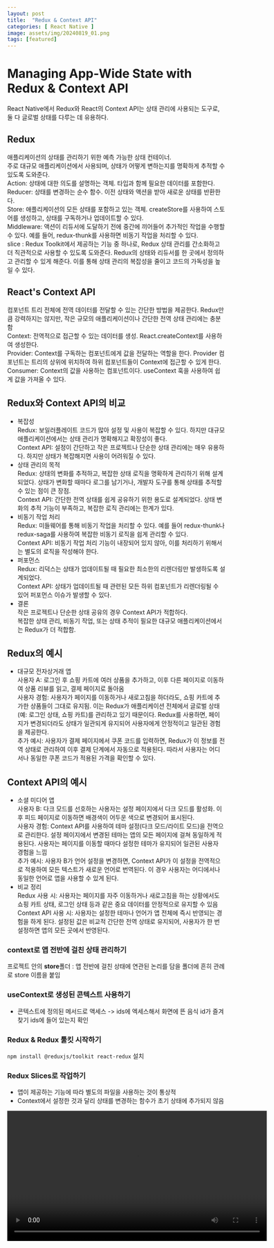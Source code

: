 ```yaml
---  
layout: post  
title:  "Redux & Context API"  
categories: [ React Native ]  
image: assets/img/20240819_01.png  
tags: [featured]  
---  
```

  
# Managing App-Wide State with Redux & Context API  
  
React Native에서 Redux와 React의 Context API는 상태 관리에 사용되는 도구로, 둘 다 글로벌 상태를 다루는 데 유용하다.  
  
## Redux  
애플리케이션의 상태를 관리하기 위한 예측 가능한 상태 컨테이너.   
주로 대규모 애플리케이션에서 사용되며, 상태가 어떻게 변하는지를 명확하게 추적할 수 있도록 도와준다.  
Action: 상태에 대한 의도를 설명하는 객체. 타입과 함께 필요한 데이터를 포함한다.  
Reducer: 상태를 변경하는 순수 함수. 이전 상태와 액션을 받아 새로운 상태를 반환한다.  
Store: 애플리케이션의 모든 상태를 포함하고 있는 객체. createStore를 사용하여 스토어를 생성하고, 상태를 구독하거나 업데이트할 수 있다.  
Middleware: 액션이 리듀서에 도달하기 전에 중간에 끼어들어 추가적인 작업을 수행할 수 있다. 예를 들어, redux-thunk를 사용하면 비동기 작업을 처리할 수 있다.  
slice : Redux Toolkit에서 제공하는 기능 중 하나로, Redux 상태 관리를 간소화하고 더 직관적으로 사용할 수 있도록 도와준다. Redux의 상태와 리듀서를 한 곳에서 정의하고 관리할 수 있게 해준다. 이를 통해 상태 관리의 복잡성을 줄이고 코드의 가독성을 높일 수 있다.  
  
## React's Context API  
컴포넌트 트리 전체에 전역 데이터를 전달할 수 있는 간단한 방법을 제공한다. Redux만큼 강력하지는 않지만, 작은 규모의 애플리케이션이나 간단한 전역 상태 관리에는 충분함  
Context: 전역적으로 접근할 수 있는 데이터를 생성. React.createContext를 사용하여 생성한다.  
Provider: Context를 구독하는 컴포넌트에게 값을 전달하는 역할을 한다. Provider 컴포넌트는 트리의 상위에 위치하여 하위 컴포넌트들이 Context에 접근할 수 있게 한다.  
Consumer: Context의 값을 사용하는 컴포넌트이다. useContext 훅을 사용하여 쉽게 값을 가져올 수 있다.  
  
## Redux와 Context API의 비교  
- 복잡성  
Redux: 보일러플레이트 코드가 많아 설정 및 사용이 복잡할 수 있다. 하지만 대규모 애플리케이션에서는 상태 관리가 명확해지고 확장성이 좋다.  
Context API: 설정이 간단하고 작은 프로젝트나 단순한 상태 관리에는 매우 유용하다. 하지만 상태가 복잡해지면 사용이 어려워질 수 있다.  
- 상태 관리의 목적  
Redux: 상태의 변화를 추적하고, 복잡한 상태 로직을 명확하게 관리하기 위해 설계되었다. 상태가 변화할 때마다 로그를 남기거나, 개발자 도구를 통해 상태를 추적할 수 있는 점이 큰 장점.  
Context API: 간단한 전역 상태를 쉽게 공유하기 위한 용도로 설계되었다. 상태 변화의 추적 기능이 부족하고, 복잡한 로직 관리에는 한계가 있다.  
- 비동기 작업 처리  
Redux: 미들웨어를 통해 비동기 작업을 처리할 수 있다. 예를 들어 redux-thunk나 redux-saga를 사용하여 복잡한 비동기 로직을 쉽게 관리할 수 있다.  
Context API: 비동기 작업 처리 기능이 내장되어 있지 않아, 이를 처리하기 위해서는 별도의 로직을 작성해야 한다.  
- 퍼포먼스  
Redux: 리덕스는 상태가 업데이트될 때 필요한 최소한의 리렌더링만 발생하도록 설계되었다.  
Context API: 상태가 업데이트될 때 관련된 모든 하위 컴포넌트가 리렌더링될 수 있어 퍼포먼스 이슈가 발생할 수 있다.  
- 결론  
작은 프로젝트나 단순한 상태 공유의 경우 Context API가 적합하다.  
복잡한 상태 관리, 비동기 작업, 또는 상태 추적이 필요한 대규모 애플리케이션에서는 Redux가 더 적합함.  
  
## Redux의 예시  
- 대규모 전자상거래 앱  
사용자 A: 로그인 후 쇼핑 카트에 여러 상품을 추가하고, 이후 다른 페이지로 이동하여 상품 리뷰를 읽고, 결제 페이지로 돌아옴  
사용자 경험: 사용자가 페이지를 이동하거나 새로고침을 하더라도, 쇼핑 카트에 추가한 상품들이 그대로 유지됨. 이는 Redux가 애플리케이션 전체에서 글로벌 상태(예: 로그인 상태, 쇼핑 카트)를 관리하고 있기 때문이다. Redux를 사용하면, 페이지가 변경되더라도 상태가 일관되게 유지되어 사용자에게 안정적이고 일관된 경험을 제공한다.  
추가 예시: 사용자가 결제 페이지에서 쿠폰 코드를 입력하면, Redux가 이 정보를 전역 상태로 관리하여 이후 결제 단계에서 자동으로 적용된다. 따라서 사용자는 어디서나 동일한 쿠폰 코드가 적용된 가격을 확인할 수 있다.  
  
## Context API의 예시  
- 소셜 미디어 앱  
사용자 B: 다크 모드를 선호하는 사용자는 설정 페이지에서 다크 모드를 활성화. 이후 피드 페이지로 이동하면 배경색이 어두운 색으로 변경되어 표시된다.  
사용자 경험: Context API를 사용하여 테마 설정(다크 모드/라이트 모드)을 전역으로 관리한다. 설정 페이지에서 변경된 테마는 앱의 모든 페이지에 걸쳐 동일하게 적용된다. 사용자는 페이지를 이동할 때마다 설정한 테마가 유지되어 일관된 사용자 경험을 느낌  
추가 예시: 사용자 B가 언어 설정을 변경하면, Context API가 이 설정을 전역적으로 적용하여 모든 텍스트가 새로운 언어로 번역된다. 이 경우 사용자는 어디에서나 동일한 언어로 앱을 사용할 수 있게 된다.  
- 비교 정리  
Redux 사용 시: 사용자는 페이지를 자주 이동하거나 새로고침을 하는 상황에서도 쇼핑 카트 상태, 로그인 상태 등과 같은 중요 데이터를 안정적으로 유지할 수 있음  
Context API 사용 시: 사용자는 설정한 테마나 언어가 앱 전체에 즉시 반영되는 경험을 하게 된다. 설정된 값은 비교적 간단한 전역 상태로 유지되어, 사용자가 한 번 설정하면 앱의 모든 곳에서 반영된다.  
  
### context로 앱 전반에 걸친 상태 관리하기  
프로젝트 안의 **store**폴더 : 앱 전반에 걸친 상태에 연관된 논리를 담을 폴더에 흔히 관례로 store 이름을 붙임  
  
### useContext로 생성된 콘텍스트 사용하기  
- 콘텍스트에 정의된 메서드로 액세스 -> ids에 엑세스해서 화면에 뜬 음식 id가 즐겨찾기 ids에 들어 있는지 확인  
  
### Redux & Redux 툴킷 시작하기  
`npm install @reduxjs/toolkit react-redux` 설치  
  
### Redux Slices로 작업하기  
- 앱이 제공하는 기능에 따라 별도의 파일을 사용하는 것이 통상적  
- Context에서 설정한 것과 달리 상태를 변경하는 함수가 초기 상태에 추가되지 않음  
  

<video controls width="600">        
  <source src="/NextGenWebDev/assets/img/20240819_01.mp4" type="video/mp4">        
  Your browser does not support the video tag.        
</video>     
  
  
  
  
